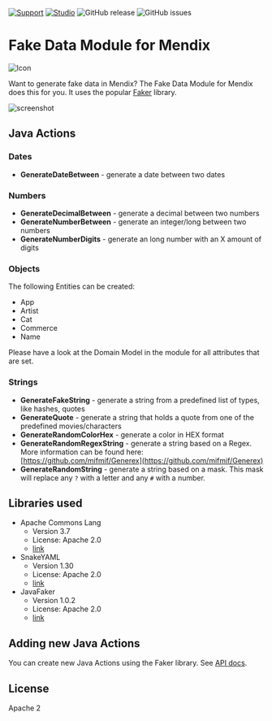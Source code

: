 [![Support](https://img.shields.io/badge/Support-Community%20(no%20active%20support)-orange.svg)](https://docs.mendix.com/developerportal/app-store/app-store-content-support)
[![Studio](https://img.shields.io/badge/Studio%20version-9.0%2B-blue.svg)](https://appstore.home.mendix.com/link/modeler/)
![GitHub release](https://img.shields.io/github/release/JelteMX/mendix-fake-data-module)
![GitHub issues](https://img.shields.io/github/issues/JelteMX/mendix-fake-data-module)

# Fake Data Module for Mendix

![Icon](/assets/FakeDataIcon.png)

Want to generate fake data in Mendix? The Fake Data Module for Mendix does this for you. It uses the popular [Faker](https://github.com/DiUS/java-faker) library.

![screenshot](/assets/FakeDataScreenshot1.png)

## Java Actions

### Dates

- **GenerateDateBetween** - generate a date between two dates

### Numbers

- **GenerateDecimalBetween** - generate a decimal between two numbers
- **GenerateNumberBetween** - generate an integer/long between two numbers
- **GenerateNumberDigits** - generate an long number with an X amount of digits

### Objects

The following Entities can be created:

 - App
 - Artist
 - Cat
 - Commerce
 - Name

Please have a look at the Domain Model in the module for all attributes that are set.

### Strings

- **GenerateFakeString** - generate a string from a predefined list of types, like hashes, quotes
- **GenerateQuote** - generate a string that holds a quote from one of the predefined movies/characters
- **GenerateRandomColorHex** - generate a color in HEX format
- **GenerateRandomRegexString** - generate a string based on a Regex. More information can be found here: [https://github.com/mifmif/Generex](https://github.com/mifmif/Generex)
- **GenerateRandomString** - generate a string based on a mask. This mask will replace any `?` with a letter and any `#` with a number.

## Libraries used

- Apache Commons Lang
    - Version 3.7
    - License: Apache 2.0
    - [link](https://mvnrepository.com/artifact/org.apache.commons/commons-lang3/3.7)
- SnakeYAML
    - Version 1.30
    - License: Apache 2.0
    - [link](https://mvnrepository.com/artifact/org.yaml/snakeyaml/1.30)
- JavaFaker
    - Version 1.0.2
    - License: Apache 2.0
    - [link](https://mvnrepository.com/artifact/com.github.javafaker/javafaker/1.0.2)

## Adding new Java Actions

You can create new Java Actions using the Faker library. See [API docs](http://dius.github.io/java-faker/apidocs/index.html).

## License

Apache 2
